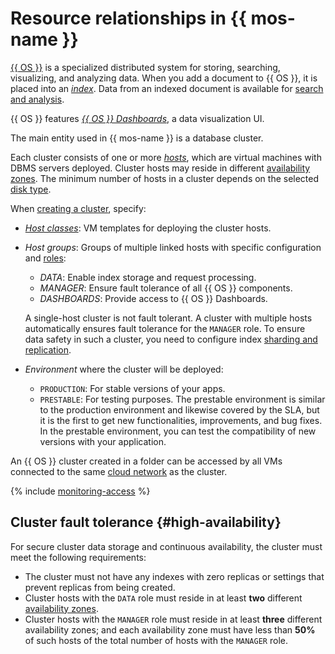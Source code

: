 # Resource relationships in {{ mos-name }}

[{{ OS }}](https://opensearch.org/) is a specialized distributed system for storing, searching, visualizing, and analyzing data. When you add a document to {{ OS }}, it is placed into an [_index_](indexing.md). Data from an indexed document is available for [search and analysis](searching.md).

{{ OS }} features [_{{ OS }} Dashboards_](https://opensearch.org/docs/latest/dashboards/), a data visualization UI.

The main entity used in {{ mos-name }} is a database cluster.

Each cluster consists of one or more [_hosts_](host-roles.md), which are virtual machines with DBMS servers deployed. Cluster hosts may reside in different [availability zones](../../overview/concepts/geo-scope.md). The minimum number of hosts in a cluster depends on the selected [disk type](storage.md#storage-type-selection).

When [creating a cluster](../operations/cluster-create.md), specify:

- [_Host classes_](instance-types.md): VM templates for deploying the cluster hosts.

- _Host groups_: Groups of multiple linked hosts with specific configuration and [roles](host-roles.md):

    - _DATA_: Enable index storage and request processing.
    - _MANAGER_: Ensure fault tolerance of all {{ OS }} components.
    - _DASHBOARDS_: Provide access to {{ OS }} Dashboards.

    A single-host cluster is not fault tolerant. A cluster with multiple hosts automatically ensures fault tolerance for the `MANAGER` role. To ensure data safety in such a cluster, you need to configure index [sharding and replication](scalability-and-resilience.md).

- _Environment_ where the cluster will be deployed:

    - `PRODUCTION`: For stable versions of your apps.
    - `PRESTABLE`: For testing purposes. The prestable environment is similar to the production environment and likewise covered by the SLA, but it is the first to get new functionalities, improvements, and bug fixes. In the prestable environment, you can test the compatibility of new versions with your application.


An {{ OS }} cluster created in a folder can be accessed by all VMs connected to the same [cloud network](../../vpc/concepts/network.md) as the cluster.


{% include [monitoring-access](../../_includes/mdb/monitoring-access.md) %}

## Cluster fault tolerance {#high-availability}

For secure cluster data storage and continuous availability, the cluster must meet the following requirements:
* The cluster must not have any indexes with zero replicas or settings that prevent replicas from being created.
* Cluster hosts with the `DATA` role must reside in at least **two** different [availability zones](../../overview/concepts/geo-scope.md).
* Cluster hosts with the `MANAGER` role must reside in at least **three** different availability zones; and each availability zone must have less than **50%** of such hosts of the total number of hosts with the `MANAGER` role.
